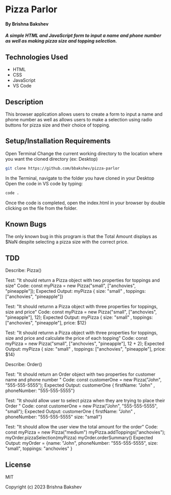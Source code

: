 # Pizza Parlor

#### By **Brishna Bakshev**

##### A simple HTML and JavaScript form to input a name and phone number as well as making pizza size and topping selection. 

## Technologies Used

* HTML
* CSS
* JavaScript
* VS Code

## Description

This browser application allows users to create a form to input a name and phone number as well as allows users to make a selection using radio buttons for pizza size and their choice of topping.

## Setup/Installation Requirements
Open Terminal
Change the current working directory to the location where you want the cloned directory (ex: Desktop)
```sh
git clone https://github.com/bbakshev/pizza-parlor
```
In the Terminal, navigate to the folder you have cloned in your Desktop
Open the code in VS code by typing: 
```sh
code .
```
Once the code is completed, open the index.html in your browser by double clicking on the file from the folder.

## Known Bugs

The only known bug in this program is that the Total Amount displays as $NaN despite selecting a pizza size with the correct price.

## TDD

Describe: Pizza()

Test: "It should return a Pizza object with two properties for toppings and size"
Code: const myPizza = new Pizza("small", ["anchovies", "pineapple"]);
Expected Output: myPizza { size: "small" , toppings: ["anchovies", "pineapple"]}

Test: "It should returnn a Pizza object with three  properties for toppings, size and price"
Code: const myPizza = new Pizza("small", ["anchovies", "pineapple"], 12);
Expected Output: myPizza { size: "small" , toppings: ["anchovies", "pineapple"], price: $12}

Test: "It should returnn a Pizza object with three  properties for toppings, size and price and calculate the price of each topping"
Code: const myPizza = new Pizza("small", ["anchovies", "pineapple"], 12 + 2);
Expected Output: myPizza { size: "small" , toppings: ["anchovies", "pineapple"], price: $14}

Describe: Order()

Test: "It should return an Order object with two properties for customer name and phone number "
Code: const customerOne = new Pizza("John", "555-555-5555");
Expected Output: customerOne { firstName: "John" , phoneNumber: "555-555-5555"}

Test: "It should allow user to select pizza when they are trying to place their Order "
Code: const customerOne = new Pizza("John", "555-555-5555", "small");
Expected Output: customerOne { firstName: "John" , phoneNumber: "555-555-5555" size: "small"}

Test: "It should allow the user view the total amount for the order"
Code: const myPizza = new Pizza("medium")
myPizza.addToppings("anchovies");
myOrder.pizzaSelection(myPizza)
myOrder.orderSummary()
Expected Output: myOrder = {name: "John", phoneNumber: "555-555-5555", size: "small", toppings: "anchovies" }

## License

MIT

Copyright (c) 2023 Brishna Bakshev